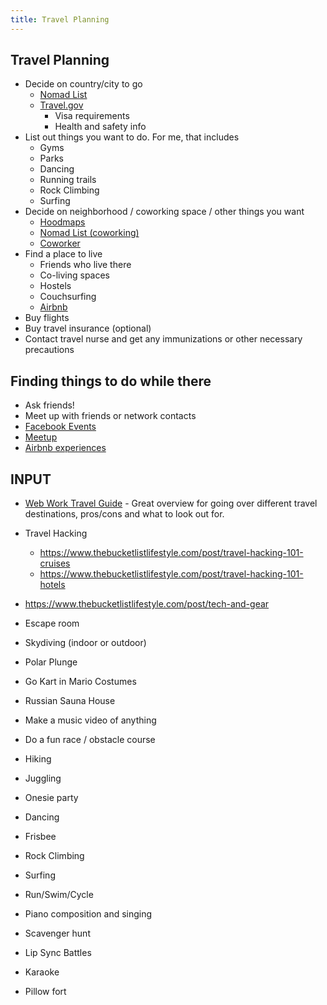 ```yaml
---
title: Travel Planning
---
```



## Travel Planning
- Decide on country/city to go
  - [Nomad List](https://nomadlist.com/)
  - [Travel.gov](https://travel.state.gov)
    - Visa requirements
    - Health and safety info
- List out things you want to do. For me, that includes
  - Gyms
  - Parks
  - Dancing
  - Running trails
  - Rock Climbing
  - Surfing
- Decide on neighborhood / coworking space / other things you want
  - [Hoodmaps](https://hoodmaps.com/)
  - [Nomad List (coworking)](https://nomadlist.com/)
  - [Coworker](https://www.coworker.com/)
- Find a place to live
  - Friends who live there
  - Co-living spaces
  - Hostels
  - Couchsurfing
  - [Airbnb](https://www.airbnb.com/)
- Buy flights
- Buy travel insurance (optional)
- Contact travel nurse and get any immunizations or other necessary precautions

## Finding things to do while there
- Ask friends!
- Meet up with friends or network contacts
- [Facebook Events](https://www.facebook.com/events)
- [Meetup](https://www.meetup.com/)
- [Airbnb experiences](https://www.airbnb.com/s/experiences)

## INPUT
- [Web Work Travel Guide](https://www.dropbox.com/s/vh057jtym6yxee7/WebworktravelGuide2.5.pdf) - Great overview for going over different travel destinations, pros/cons and what to look out for.
- Travel Hacking
  - https://www.thebucketlistlifestyle.com/post/travel-hacking-101-cruises
  - https://www.thebucketlistlifestyle.com/post/travel-hacking-101-hotels
- https://www.thebucketlistlifestyle.com/post/tech-and-gear


- Escape room
- Skydiving (indoor or outdoor)
- Polar Plunge
- Go Kart in Mario Costumes
- Russian Sauna House
- Make a music video of anything
- Do a fun race / obstacle course
- Hiking
- Juggling
- Onesie party
- Dancing
- Frisbee
- Rock Climbing
- Surfing
- Run/Swim/Cycle
- Piano composition and singing
- Scavenger hunt
- Lip Sync Battles
- Karaoke
- Pillow fort
